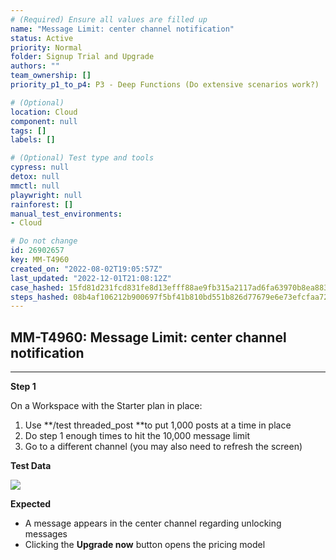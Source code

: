 ```yaml
---
# (Required) Ensure all values are filled up
name: "Message Limit: center channel notification"
status: Active
priority: Normal
folder: Signup Trial and Upgrade
authors: ""
team_ownership: []
priority_p1_to_p4: P3 - Deep Functions (Do extensive scenarios work?)

# (Optional)
location: Cloud
component: null
tags: []
labels: []

# (Optional) Test type and tools
cypress: null
detox: null
mmctl: null
playwright: null
rainforest: []
manual_test_environments: 
- Cloud

# Do not change
id: 26902657
key: MM-T4960
created_on: "2022-08-02T19:05:57Z"
last_updated: "2022-12-01T21:08:12Z"
case_hashed: 15fd81d231fcd831fe8d13efff88ae9fb315a2117ad6fa63970b8ea883a69ac44cbc8a185b601fc2c7ad2c44d58cfae9
steps_hashed: 08b4af106212b900697f5bf41b810bd551b826d77679e6e73efcfaa72f1f82deaf0d808dc48c3ca5cce6ad01040c08d4
---
```


<!-- (Auto-generated) Based on frontmatter's "key" and "name" -->

## MM-T4960: Message Limit: center channel notification

---

**Step 1**

On a Workspace with the Starter plan in place:

1. Use \*\*/test threaded\_post \*\*to put 1,000 posts at a time in place
2. Do step 1 enough times to hit the 10,000 message limit
3. Go to a different channel (you may also need to refresh the screen)

**Test Data**

![](https://smartbear-tm4j-prod-us-west-2-attachment-rich-text.s3.us-west-2.amazonaws.com/embedded-f3277290f945470c4add5d21ef3dc7ca7b74388fc7152bfb6b99ae58c66a95a8-1659467307508-Screen+Shot+2022-08-02+at+3.08.11+PM.png)

**Expected**

- A message appears in the center channel regarding unlocking messages
- Clicking the **Upgrade now** button opens the pricing model
